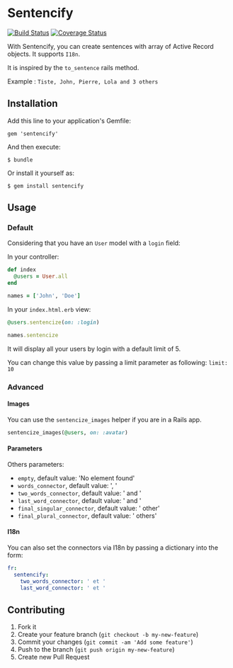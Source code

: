 # Sentencify

[![Build Status](https://travis-ci.org/tiste/sentencify.png?branch=develop)](https://travis-ci.org/tiste/sentencify)
[![Coverage Status](https://coveralls.io/repos/tiste/sentencify/badge.png?branch=master)](https://coveralls.io/r/tiste/sentencify?branch=master)

With Sentencify, you can create sentences with array of Active Record objects.
It supports `I18n`.

It is inspired by the `to_sentence` rails method.

Example :
`Tiste, John, Pierre, Lola and 3 others`

## Installation

Add this line to your application's Gemfile:

    gem 'sentencify'

And then execute:

    $ bundle

Or install it yourself as:

    $ gem install sentencify

## Usage

### Default

Considering that you have an `User` model with a `login` field:

In your controller:

```rb
def index
  @users = User.all
end

names = ['John', 'Doe']
```

In your `index.html.erb` view:

```rb
@users.sentencize(on: :login)

names.sentencize
```

It will display all your users by login with a default limit of 5.

You can change this value by passing a limit parameter as following: `limit: 10`

### Advanced

#### Images

You can use the `sentencize_images` helper if you are in a Rails app.

```rb
sentencize_images(@users, on: :avatar)
```

#### Parameters

Others parameters:
* `empty`, default value: 'No element found'
* `words_connector`, default value: ', '
* `two_words_connector`, default value: ' and '
* `last_word_connector`, default value: ' and '
* `final_singular_connector`, default value: ' other'
* `final_plural_connector`, default value: ' others'

#### I18n

You can also set the connectors via I18n by passing a dictionary into the form:

```yml
fr:
  sentencify:
    two_words_connector: ' et '
    last_word_connector: ' et '
```

## Contributing

1. Fork it
2. Create your feature branch (`git checkout -b my-new-feature`)
3. Commit your changes (`git commit -am 'Add some feature'`)
4. Push to the branch (`git push origin my-new-feature`)
5. Create new Pull Request
